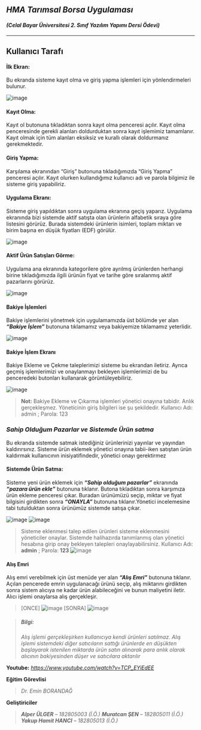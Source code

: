 ## ***HMA Tarımsal Borsa Uygulaması***
#### _(Celal Bayar Üniversitesi 2. Sınıf Yazılım Yapımı Dersi Ödevi)_
________________________________________________________________________________________________________
## **Kullanıcı Tarafı**

#### **İlk Ekran:**
  Bu ekranda sisteme kayıt olma ve giriş yapma işlemleri için yönlendirmeleri bulunur.
 
 ![image](https://user-images.githubusercontent.com/61211736/118716581-a8cd5480-b82d-11eb-9c6b-e0030636f38d.png)

#### **Kayıt Olma:**
  Kayıt ol butonuna tıkladıktan sonra kayıt olma penceresi açılır. Kayıt olma penceresinde gerekli alanları doldurduktan sonra kayıt işlemimiz tamamlanır. Kayıt olmak için tüm alanları eksiksiz ve kurallı olarak doldurmanız gerekmektedir.

#### **Giriş Yapma:**
  Karşılama ekranından “Giriş” butonuna tıkladığımızda “Giriş Yapma” penceresi açılır. Kayıt olurken kullandığımız kullanıcı adı ve parola bilgimiz ile sisteme giriş yapabiliriz.

#### **Uygulama Ekranı:**
  Sisteme giriş yapıldıktan sonra uygulama ekranına geçiş yaparız. Uygulama ekranında bizi sistemde aktif satışta olan ürünlerin alfabetik sıraya göre listesini görürüz. Burada sistemdeki ürünlerin isimleri, toplam miktarı ve birim başına en düşük fiyatları (EDF) görülür.
 
 ![image](https://user-images.githubusercontent.com/61211736/118717025-2f823180-b82e-11eb-85b7-e5c96345a8b3.png)

#### **Aktif Ürün Satışları Görme:**
  Uygulama ana ekranında kategorilere göre ayrılmış ürünlerden herhangi birine tıkladığımızda ilgili ürünün fiyat ve tarihe göre sıralanmış aktif pazarlarını görürüz.
 
 ![image](https://user-images.githubusercontent.com/61211736/118717122-4de82d00-b82e-11eb-911d-85c0051edbe5.png)

#### **Bakiye İşlemleri**
  Bakiye işlemlerini yönetmek için uygulamamızda üst bölümde yer alan ***“Bakiye İşlem”*** butonuna tıklamamız veya bakiyemize tıklamamız yeterlidir.
  
  ![image](https://user-images.githubusercontent.com/61211736/118717291-8daf1480-b82e-11eb-9e91-daa0262dcfc5.png)

#### **Bakiye İşlem Ekranı**
  Bakiye Ekleme ve Çekme taleplerimizi sisteme bu ekrandan iletiriz. Ayrıca geçmiş işlemlerimizi ve onaylanmayı bekleyen işlemlerimizi de bu penceredeki butonları kullanarak görüntüleyebiliriz.
 
 ![image](https://user-images.githubusercontent.com/61211736/118717389-added380-b82e-11eb-9418-a6eff35434da.png)

> **Not:** Bakiye Ekleme ve Çıkarma işlemleri yönetici onayına tabidir. Anlık gerçekleşmez. 
> Yöneticinin giriş bilgileri ise şu şekildedir. Kullanıcı Adı: admin ; Parola: 123

### ***Sahip Olduğum Pazarlar ve Sistemde Ürün satma***
  Bu ekranda sistemde satmak istediğiniz ürünlerinizi yayınlar ve yayından kaldırırsınız. Sisteme ürün eklemek yönetici onayına tabii-iken satıştan ürün kaldırmak kullanıcının inisiyatifindedir, yönetici onayı gerektirmez

#### **Sistemde Ürün Satma:**
  Sisteme yeni ürün eklemek için ***“Sahip olduğum pazarlar”*** ekranında ***“pazara ürün ekle”*** butonuna tıklanır. Butona tıkladıktan sonra karşımıza ürün ekleme penceresi çıkar. Buradan ürünümüzü seçip, miktar ve fiyat bilgisini girdikten sonra ***“ONAYLA”*** butonuna tıklanır.Yönetici incelemesine tabi tutulduktan sonra ürünümüz sistemde satışa çıkar.
  
  ![image](https://user-images.githubusercontent.com/61211736/118717957-61e05e80-b82f-11eb-8881-7e0fa39da1ed.png)
  ![image](https://user-images.githubusercontent.com/61211736/118718341-c996a980-b82f-11eb-813b-a05c77b9b6f8.png)


> Sisteme eklenmesi talep edilen ürünleri sisteme eklenmesini yöneticiler onaylar. Sistemde halihazırda tanımlanmış olan yönetici hesabına girip onay bekleyen talepleri onaylayabilirsiniz. 
> Kullanıcı Adı: **admin** ; Parola: **123**
> ![image](https://user-images.githubusercontent.com/61211736/118718271-b5eb4300-b82f-11eb-822b-8c0883783eb3.png)

#### **Alış Emri**
  Alış emri verebilmek için üst menüde yer alan ***“Alış Emri”*** butonuna tıklanır. Açılan pencerede emrin uygulanacağı ürünü seçip, alış miktarını girdikten sonra sistem alıcıya ne kadar ürün alabileceğini ve bunun maliyetini iletir. Alıcı işlemi onaylarsa alış gerçekleşir. 
  
  > [ONCE] ![image](https://user-images.githubusercontent.com/61211736/118718437-e6cb7800-b82f-11eb-8eb6-cae44016ed56.png)
  > [SONRA] ![image](https://user-images.githubusercontent.com/61211736/118718500-fc40a200-b82f-11eb-8312-37ccd4a42af6.png)


> ##### **Bilgi**: 
> _Alış işlemi gerçekleşirken kullanıcıya kendi ürünleri satılmaz. Alış işlemi sistemdeki 
diğer satıcıların sattığı ürünlerde en düşükten başlayarak istenilen miktarda ürün satın alınarak 
para anlık olarak alıcının bakiyesinden düşer ve satıcılara aktarılır_


**Youtube:** _https://www.youtube.com/watch?v=TCP_EYiEdEE_


 **Eğitim Görevlisi**
 
> _Dr. Emin BORANDAĞ_

**Geliştiriciler**

> _**Alper ÜLGER** – 182805003 (İ.Ö.)_
> _**Muratcan ŞEN** – 182805011 (İ.Ö.)_
> _**Yakup Hamit HANCI** – 182805013 (İ.Ö.)_













